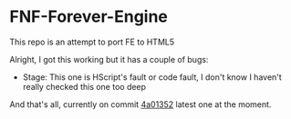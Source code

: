 # FNF-Forever-Engine

This repo is an attempt to port FE to HTML5

Alright, I got this working but it has a couple of bugs:

- Stage: This one is HScript's fault or code fault, I don't know I haven't really checked this one too deep

And that's all, currently on commit [4a01352](https://github.com/Yoshubs/FNF-Forever-Engine/commit/4a0135297e8f0c878f179aab49c60aefbc262257) latest one at the moment.
